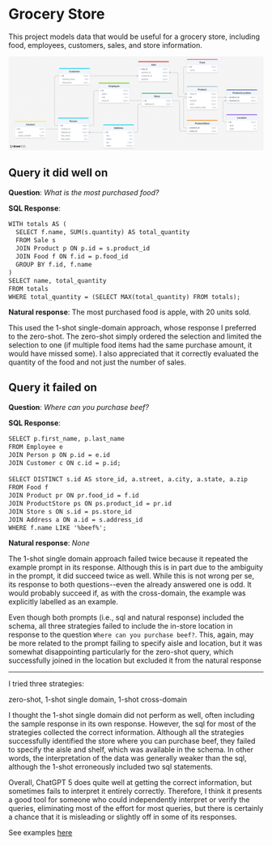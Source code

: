 # Grocery Store

This project models data that would be useful for a grocery store, including
food, employees, customers, sales, and store information.

![Schema image](grocery.png)

## Query it did well on

__Question__: _What is the most purchased food?_

__SQL Response__:

```sqlite
WITH totals AS (
  SELECT f.name, SUM(s.quantity) AS total_quantity
  FROM Sale s
  JOIN Product p ON p.id = s.product_id
  JOIN Food f ON f.id = p.food_id
  GROUP BY f.id, f.name
)
SELECT name, total_quantity
FROM totals
WHERE total_quantity = (SELECT MAX(total_quantity) FROM totals);
```

__Natural response__: The most purchased food is apple, with 20 units sold.

This used the 1-shot single-domain approach, whose response I preferred
to the zero-shot. The zero-shot simply ordered the selection and limited 
the selection to one (if multiple food items had the same purchase amount,
it would have missed some). I also appreciated that it correctly evaluated the 
quantity of the food and not just the number of sales.

## Query it failed on

__Question__: _Where can you purchase beef?_

__SQL Response__:

```sqlite
SELECT p.first_name, p.last_name
FROM Employee e
JOIN Person p ON p.id = e.id
JOIN Customer c ON c.id = p.id;

SELECT DISTINCT s.id AS store_id, a.street, a.city, a.state, a.zip
FROM Food f
JOIN Product pr ON pr.food_id = f.id
JOIN ProductStore ps ON ps.product_id = pr.id
JOIN Store s ON s.id = ps.store_id
JOIN Address a ON a.id = s.address_id
WHERE f.name LIKE '%beef%';
```

__Natural response__: _None_

The 1-shot single domain approach failed twice because it repeated the
example prompt in its response. Although this is in part due to the ambiguity
in the prompt, it did succeed twice as well. While this is not wrong per se, its 
response to both questions--even the already answered one is odd. It would
probably succeed if, as with the cross-domain, the example was explicitly labelled
as an example.

Even though both prompts (i.e., sql and natural response) included the schema,
all three strategies failed to include the in-store location in response to the 
question `Where can you purchase beef?`. This, again, may be more related to the 
prompt failing to specify aisle and location, but it was somewhat disappointing 
particularly for the zero-shot query, which successfully joined in the location
but excluded it from the natural response

---------------------------------------------------------------

I tried three strategies:

zero-shot, 1-shot single domain, 1-shot cross-domain

I thought the 1-shot single domain did not perform as well, often including
the sample response in its own response. However, the sql for most of the strategies
collected the correct information. Although all the strategies successfully identified
the store where you can purchase beef, they failed to specify the aisle and shelf, which
was available in the schema. In other words, the interpretation of the data was 
generally weaker than the sql, although the 1-shot erroneously included two sql statements.

Overall, ChatGPT 5 does quite well at getting the correct information, but sometimes
fails to interpret it entirely correctly. Therefore, I think it presents a good tool for someone
who could independently interpret or verify the queries, eliminating most of the effort
for most queries, but there is certainly a chance that it is misleading or slightly off
in some of its responses. 

See examples [here](examples.md)